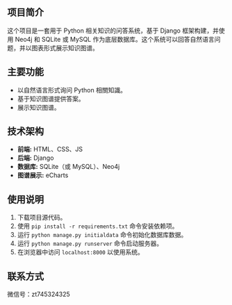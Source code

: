 ## 项目简介

这个项目是一套用于 Python 相关知识的问答系统，基于 Django 框架构建，并使用 Neo4j 和 SQLite 或 MySQL 作为底层数据库。这个系统可以回答自然语言问题，并以图表形式展示知识图谱。

## 主要功能

- 以自然语言形式询问 Python 相關知識。
- 基于知识图谱提供答案。
- 展示知识图谱。


## 技术架构

- **前端:** HTML、CSS、JS
- **后端:** Django
- **数据库:** SQLite（或 MySQL）、Neo4j
- **图谱展示:** eCharts


## 使用说明

1. 下载项目源代码。
2. 使用 `pip install -r requirements.txt` 命令安装依赖项。
3. 运行 `python manage.py initialdata` 命令初始化数据库数据。
4. 运行 `python manage.py runserver` 命令启动服务器。
5. 在浏览器中访问 `localhost:8000` 以使用系统。


## 联系方式

微信号：zt745324325